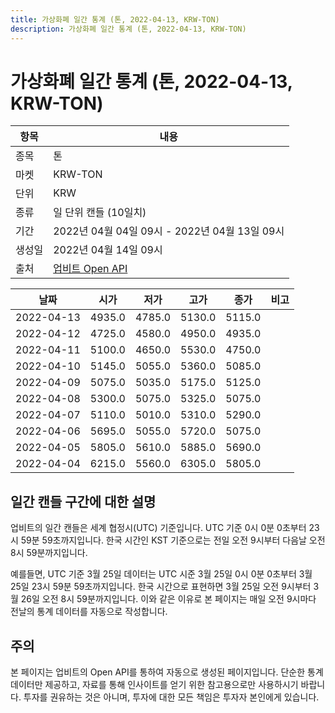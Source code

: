 ```yaml
---
title: 가상화폐 일간 통계 (톤, 2022-04-13, KRW-TON)
description: 가상화폐 일간 통계 (톤, 2022-04-13, KRW-TON)
---
```



가상화폐 일간 통계 (톤, 2022-04-13, KRW-TON)
===

|항목|내용|
|--|--|
|종목|톤|
|마켓|KRW-TON|
|단위|KRW|
|종류|일 단위 캔들 (10일치)|
|기간|2022년 04월 04일 09시 - 2022년 04월 13일 09시|
|생성일|2022년 04월 14일 09시|
|출처|[업비트 Open API](https://docs.upbit.com)|


|날짜|시가|저가|고가|종가|비고|
|--|--|--|--|--|--|
|2022-04-13|4935.0|4785.0|5130.0|5115.0|    |
|2022-04-12|4725.0|4580.0|4950.0|4935.0|    |
|2022-04-11|5100.0|4650.0|5530.0|4750.0|    |
|2022-04-10|5145.0|5055.0|5360.0|5085.0|    |
|2022-04-09|5075.0|5035.0|5175.0|5125.0|    |
|2022-04-08|5300.0|5075.0|5325.0|5075.0|    |
|2022-04-07|5110.0|5010.0|5310.0|5290.0|    |
|2022-04-06|5695.0|5055.0|5720.0|5075.0|    |
|2022-04-05|5805.0|5610.0|5885.0|5690.0|    |
|2022-04-04|6215.0|5560.0|6305.0|5805.0|    |


일간 캔들 구간에 대한 설명
---


업비트의 일간 캔들은 세계 협정시(UTC) 기준입니다. 
UTC 기준 0시 0분 0초부터 23시 59분 59초까지입니다. 
한국 시간인 KST 기준으로는 전일 오전 9시부터 다음날 오전 8시 59분까지입니다. 


예를들면, UTC 기준 3월 25일 데이터는 UTC 시준 3월 25일 0시 0분 0초부터 3월 25일 23시 59분 59초까지입니다. 
한국 시간으로 표현하면 3월 25일 오전 9시부터 3월 26일 오전 8시 59분까지입니다. 
이와 같은 이유로 본 페이지는 매일 오전 9시마다 전날의 통계 데이터를 자동으로 작성합니다. 


주의
---


본 페이지는 업비트의 Open API를 통하여 자동으로 생성된 페이지입니다. 
단순한 통계 데이터만 제공하고, 자료를 통해 인사이트를 얻기 위한 참고용으로만 사용하시기 바랍니다. 
투자를 권유하는 것은 아니며, 투자에 대한 모든 책임은 투자자 본인에게 있습니다. 
